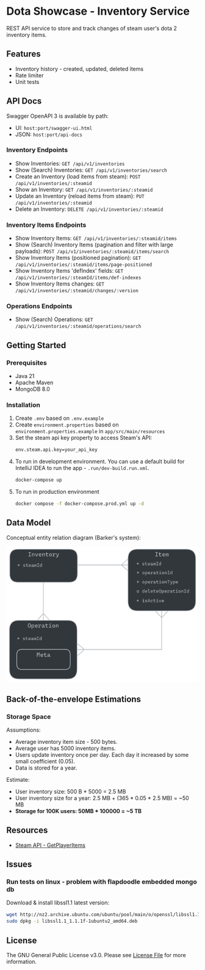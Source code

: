 # Dota Showcase - Inventory Service

REST API service to store and track changes of steam user's dota 2 inventory items.

## Features

* Inventory history - created, updated, deleted items
* Rate limiter
* Unit tests

## API Docs

Swagger OpenAPI 3 is available by path:

* UI:   `host:port/swagger-ui.html`
* JSON: `host:port/api-docs`

### Inventory Endpoints

* Show Inventories: `GET /api/v1/inventories`
* Show (Search) Inventories: `GET /api/v1/inventories/search`
* Create an Inventory (load items from steam): `POST /api/v1/inventories/:steamid`
* Show an Inventory: `GET /api/v1/inventories/:steamid`
* Update an Inventory (reload items from steam): `PUT /api/v1/inventories/:steamid`
* Delete an Inventory: `DELETE /api/v1/inventories/:steamid`

### Inventory Items Endpoints

* Show Inventory Items: `GET /api/v1/inventories/:steamid/items`
* Show (Search) Inventory Items (pagination and filter with large payloads): `POST /api/v1/inventories/:steamid/items/search`
* Show Inventory Items (positioned pagination): `GET /api/v1/inventories/:steamid/items/page-positioned`
* Show Inventory Items 'defIndex' fields: `GET /api/v1/inventories/:steamId/items/def-indexes`
* Show Inventory Items changes: `GET /api/v1/inventories/:steamid/changes/:version`

### Operations Endpoints

* Show (Search) Operations: `GET /api/v1/inventories/:steamid/operations/search`

## Getting Started

### Prerequisites

* Java 21
* Apache Maven
* MongoDB 8.0

### Installation

1. Create `.env` based on `.env.example`
2. Create `environment.properties` based on `environment.properties.example` in `app/src/main/resources`
3. Set the steam api key property to access Steam's API:
    ```bash
    env.steam.api.key=your_api_key
    ```
4. To run in development environment. 
   You can use a default build for IntelliJ IDEA to run the app - `.run/dev-build.run.xml`.
    ```bash
    docker-compose up
    ```
5. To run in production environment
    ```bash
    docker compose -f docker-compose.prod.yml up -d
    ```

## Data Model

Conceptual entity relation diagram (Barker's system):

![](entity-relation-diagram.png)

## Back-of-the-envelope Estimations

###  Storage Space

Assumptions:

* Average inventory item size - 500 bytes.
* Average user has 5000 inventory items.
* Users update inventory once per day. Each day it increased by some small coefficient (0.05).
* Data is stored for a year.

Estimate:

* User inventory size: 500 B * 5000 = 2.5 MB
* User inventory size for a year: 2.5 MB + (365 * 0.05 * 2.5 MB) = ~50 MB
* **Storage for 100K users: 50MB * 100000 = ~5 TB**
## Resources

- [Steam API - GetPlayerItems](https://wiki.teamfortress.com/wiki/WebAPI/GetPlayerItems)

## Issues

### Run tests on linux - problem with flapdoodle embedded mongo db
Download & install libssl1.1 latest version:

```bash
wget http://nz2.archive.ubuntu.com/ubuntu/pool/main/o/openssl/libssl1.1_1.1.1f-1ubuntu2_amd64.deb
sudo dpkg -i libssl1.1_1.1.1f-1ubuntu2_amd64.deb
 ```

## License

The GNU General Public License v3.0. Please see [License File](LICENSE) for more information.
